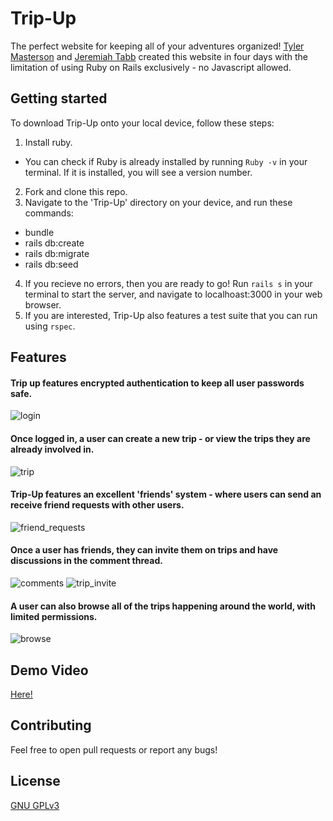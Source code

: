 # Trip-Up

The perfect website for keeping all of your adventures organized! [Tyler Masterson](https://github.com/ToastMasterson) and [Jeremiah Tabb](https://github.com/jollyjerr) created this website in four days with the limitation of using Ruby on Rails exclusively - no Javascript allowed.

## Getting started

To download Trip-Up onto your local device, follow these steps:
1. Install ruby. 
 - You can check if Ruby is already installed by running `Ruby -v` in your terminal. If it is installed, you will see a version number.
2. Fork and clone this repo.
3. Navigate to the 'Trip-Up' directory on your device, and run these commands:
 - bundle
 - rails db:create
 - rails db:migrate
 - rails db:seed
4. If you recieve no errors, then you are ready to go! Run `rails s` in your terminal to start the server, and navigate to localhoast:3000 in your web browser.
5. If you are interested, Trip-Up also features a test suite that you can run using `rspec`.

## Features

#### Trip up features encrypted authentication to keep all user passwords safe.

![login](https://github.com/jollyjerr/Trip-Up/blob/master/github/login.gif)

#### Once logged in, a user can create a new trip - or view the trips they are already involved in.

![trip](https://github.com/jollyjerr/Trip-Up/blob/master/github/new-trip.gif)

#### Trip-Up features an excellent 'friends' system - where users can send an receive friend requests with other users.

![friend_requests](https://github.com/jollyjerr/Trip-Up/blob/master/github/friends.gif)

#### Once a user has friends, they can invite them on trips and have discussions in the comment thread.

![comments](https://github.com/jollyjerr/Trip-Up/blob/master/github/comments.gif)
![trip_invite](https://github.com/jollyjerr/Trip-Up/blob/master/github/invite-friends.gif)

#### A user can also browse all of the trips happening around the world, with limited permissions.

![browse](https://github.com/jollyjerr/Trip-Up/blob/master/github/browse.gif)

## Demo Video
[Here!](https://youtu.be/1wTac9-w5co)

## Contributing
Feel free to open pull requests or report any bugs!

## License
[GNU GPLv3](https://choosealicense.com/licenses/gpl-3.0/)
